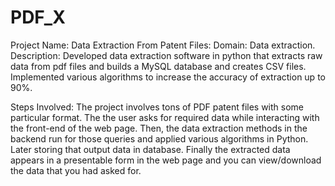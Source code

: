 # PDF_X
Project Name: Data Extraction From Patent Files:
Domain: Data extraction.
Description:
Developed data extraction software in python that extracts raw data from pdf files and builds a MySQL database and creates CSV files.
Implemented various algorithms to increase the accuracy of extraction up to 90%.

Steps Involved:
  The project involves tons of PDF patent files with some particular format.
  The the user asks for required data while interacting with the front-end of the web page.
  Then, the data extraction methods in the backend run for those queries and applied various algorithms in Python. 
  Later storing that output data in database.
  Finally the extracted data appears in a presentable form in the web page and you can view/download the data that you had asked for.
